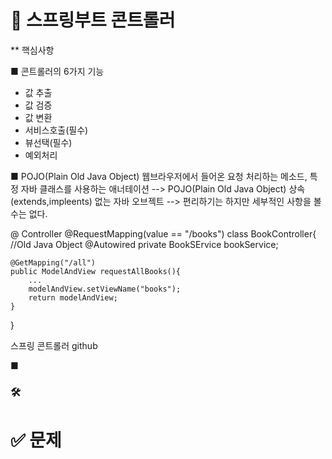 # 📘 스프링부트 콘트롤러

** 핵심사항

■ 콘트롤러의 6가지 기능
- 값 추출 
- 값 검증 
- 값 변환
- 서비스호출(필수) 
- 뷰선택(필수)
- 예외처리

■ POJO(Plain Old Java Object)
웹브라우저에서 들어온 요청 처리하는 메소드, 특정 자바 클래스를 사용하는 애너테이션
--> POJO(Plain Old Java Object) 상속(extends,impleents) 없는 자바 오브젝트
--> 편리하기는 하지만 세부적인 사항을 볼수는 없다.

@ Controller
@RequestMapping(value == "/books")
class BookController{ //Old Java Object
	@Autowired
	private BookSErvice bookService;
	
	@GetMapping("/all")
	public ModelAndView requestAllBooks(){
		...
		modelAndView.setViewName("books");
		return modelAndView;
	}
}

스프링 콘트롤러
github






■ 
### 🛠️ 

# ✅ 문제


